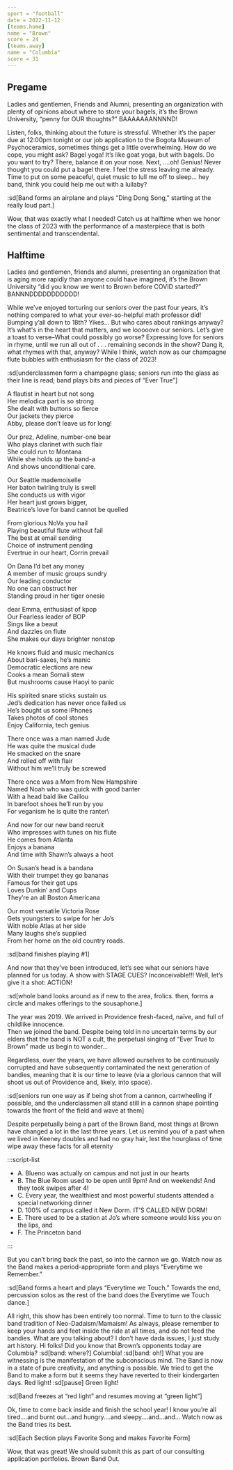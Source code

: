 ```yaml
---
sport = "football"
date = 2022-11-12
[teams.home]
name = "Brown"
score = 24
[teams.away]
name = "Columbia"
score = 31
---
```


## Pregame

Ladies and gentlemen, Friends and Alumni, presenting an organization with plenty of opinions about where to store your bagels, it’s the Brown University, “penny for OUR thoughts?” BAAAAAAANNNND!

Listen, folks, thinking about the future is stressful. Whether it’s the paper due at 12:00pm tonight or our job application to the Bogota Museum of Psychoceramics, sometimes things get a little overwhelming. How do we cope, you might ask? Bagel yoga! It’s like goat yoga, but with bagels. Do you want to try? There, balance it on your nose. Next, ….oh! Genius! Never thought you could put a bagel there. I feel the stress leaving me already. Time to put on some peaceful, quiet music to lull me off to sleep… hey band, think you could help me out with a lullaby?

:sd[Band forms an airplane and plays “Ding Dong Song,” starting at the really loud part.]

Wow, that was exactly what I needed! Catch us at halftime when we honor the class of 2023 with the performance of a masterpiece that is both sentimental and transcendental.

## Halftime

Ladies and gentlemen, friends and alumni, presenting an organization that is aging more rapidly than anyone could have imagined, it’s the Brown University “did you know we went to Brown before COVID started?” BANNNDDDDDDDDDDD!

While we’ve enjoyed torturing our seniors over the past four years, it’s nothing compared to what your ever-so-helpful math professor did! Bumping y’all down to 18th? Yikes… But who cares about rankings anyway? It’s what's in the heart that matters, and we looooove our seniors. Let’s give a toast to verse–What could possibly go worse? Expressing love for seniors in rhyme, until we run all out of . . . remaining seconds in the show? Dang it, what rhymes with that, anyway? While I think, watch now as our champagne flute bubbles with enthusiasm for the class of 2023!

:sd[underclassmen form a champagne glass; seniors run into the glass as their line is read; band plays bits and pieces of “Ever True”]

A flautist in heart but not song\
Her melodica part is so strong\
She dealt with buttons so fierce\
Our jackets they pierce\
Abby, please don’t leave us for long!

Our prez, Adeline, number-one bear\
Who plays clarinet with such flair\
She could run to Montana\
While she holds up the band-a\
And shows unconditional care.

Our Seattle mademoiselle\
Her baton twirling truly is swell\
She conducts us with vigor\
Her heart just grows bigger,\
Beatrice’s love for band cannot be quelled

From glorious NoVa you hail\
Playing beautiful flute without fail\
The best at email sending\
Choice of instrument pending\
Evertrue in our heart, Corrin prevail

On Dana I’d bet any money\
A member of music groups sundry\
Our leading conductor\
No one can obstruct her\
Standing proud in her tiger onesie

dear Emma, enthusiast of kpop\
Our Fearless leader of BOP\
Sings like a beaut\
And dazzles on flute\
She makes our days brighter nonstop

He knows fluid and music mechanics\
About bari-saxes, he’s manic\
Democratic elections are new\
Cooks a mean Somali stew\
But mushrooms cause Haoyi to panic

His spirited snare sticks sustain us\
Jed’s dedication has never once failed us\
He’s bought us some iPhones\
Takes photos of cool stones\
Enjoy California, tech genius

There once was a man named Jude\
He was quite the musical dude\
He smacked on the snare\
And rolled off with flair\
Without him we’ll truly be screwed

There once was a Mom from New Hampshire\
Named Noah who was quick with good banter\
With a head bald like Caillou\
In barefoot shoes he’ll run by you\
For veganism he is quite the ranter\

And now for our new band recruit\
Who impresses with tunes on his flute\
He comes from Atlanta\
Enjoys a banana\
And time with Shawn’s always a hoot

On Susan’s head is a bandana\
With their trumpet they go bananas\
Famous for their get ups\
Loves Dunkin’ and Cups\
They’re an all Boston Americana

Our most versatile Victoria Rose\
Gets youngsters to swipe for her Jo’s\
With noble Atlas at her side\
Many laughs she’s supplied\
From her home on the old country roads.

:sd[band finishes playing #1]

And now that they’ve been introduced, let’s see what our seniors have planned for us today. A show with STAGE CUES? Inconceivable!!! Well, let’s give it a shot: ACTION!

:sd[whole band looks around as if new to the area, frolics. then, forms a circle and makes offerings to the sousaphone.]

The year was 2019. We arrived in Providence fresh-faced, naïve, and full of childlike innocence. \
Then we joined the band. Despite being told in no uncertain terms by our elders that the band is NOT a cult, the perpetual singing of “Ever True to Brown” made us begin to wonder…

Regardless, over the years, we have allowed ourselves to be continuously corrupted and have subsequently contaminated the next generation of bandies, meaning that it is our time to leave (via a glorious cannon that will shoot us out of Providence and, likely, into space).

:sd[seniors run one way as if being shot from a cannon, cartwheeling if possible, and the underclassmen all stand still in a cannon shape pointing towards the front of the field and wave at them]

Despite perpetually being a part of the Brown Band, most things at Brown have changed a lot in the last three years. Let us remind you of a past when we lived in Keeney doubles and had no gray hair, lest the hourglass of time wipe away these facts for all eternity

:::script-list

- A. Blueno was actually on campus and not just in our hearts
- B. The Blue Room used to be open until 9pm! And on weekends! And they took swipes after 4!
- C. Every year, the wealthiest and most powerful students attended a special networking dinner
- D. 100% of campus called it New Dorm. IT’S CALLED NEW DORM!
- E. There used to be a station at Jo’s where someone would kiss you on the lips, and
- F. The Princeton band

:::

But you can’t bring back the past, so into the cannon we go. Watch now as the Band makes a period-appropriate form and plays “Everytime we Remember.”

:sd[Band forms a heart and plays “Everytime we Touch.” Towards the end, percussion solos as the rest of the band does the Everytime we Touch dance.]

All right, this show has been entirely too normal. Time to turn to the classic band tradition of Neo-Dadaism/Mamaism! As always, please remember to keep your hands and feet inside the ride at all times, and do not feed the bandies. What are you talking about? I don’t have dada issues, I just study art history. Hi folks! Did you know that Brown’s opponents today are Columbia? :sd[band: where?] Columbia! :sd[band: oh!] What you are witnessing is the manifestation of the subconscious mind. The Band is now in a state of pure creativity, and anything is possible. We tried to get the Band to make a form but it seems they have reverted to their kindergarten days. Red light! :sd[pause] Green light!

:sd[Band freezes at “red light” and resumes moving at “green light”]

Ok, time to come back inside and finish the school year! I know you’re all tired….and burnt out…and hungry….and sleepy….and…and… Watch now as the Band tries its best.

:sd[Each Section plays Favorite Song and makes Favorite Form]

Wow, that was great! We should submit this as part of our consulting application portfolios. Brown Band Out.

